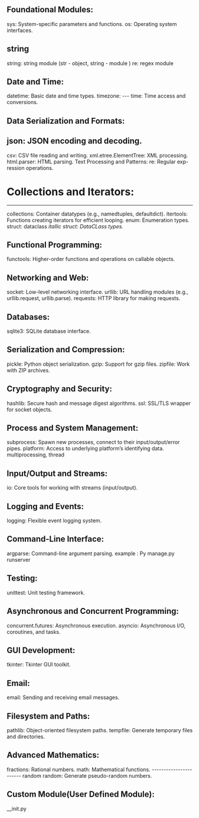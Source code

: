 ## Foundational Modules:

sys: System-specific parameters and functions.
os: Operating system interfaces.
## string
string: string module  (str - object, string - module )
re:  regex module
## Date and Time:
datetime: Basic date and time types.
timezone: ---
time: Time access and conversions.
## Data Serialization and Formats:
json: JSON encoding and decoding.
------------------
csv: CSV file reading and writing.
xml.etree.ElementTree: XML processing.
html.parser: HTML parsing.
Text Processing and Patterns:
re: Regular exp-ression operations.
# Collections and Iterators:
--------------
collections: Container datatypes (e.g., namedtuples, defaultdict).
itertools: Functions creating iterators for efficient looping.
enum: Enumeration types.
struct:
dataclass
*itallic struct: DataCLass types.*
## Functional Programming:
functools: Higher-order functions and operations on callable objects.
## Networking and Web:
socket: Low-level networking interface.
urllib: URL handling modules (e.g., urllib.request, urllib.parse).
requests: HTTP library for making requests.
## Databases:
sqlite3: SQLite database interface.
## Serialization and Compression:
pickle: Python object serialization.
gzip: Support for gzip files.
zipfile: Work with ZIP archives.
## Cryptography and Security:
hashlib: Secure hash and message digest algorithms.
ssl: SSL/TLS wrapper for socket objects.
## Process and System Management:
subprocess: Spawn new processes, connect to their input/output/error pipes.
platform: Access to underlying platform’s identifying data.
multiprocessing, thread
## Input/Output and Streams:
io: Core tools for working with streams (input/output).
## Logging and Events:
logging: Flexible event logging system.
## Command-Line Interface:
argparse: Command-line argument parsing.
example :  Py manage.py runserver
## Testing:
unittest: Unit testing framework.
## Asynchronous and Concurrent Programming:
concurrent.futures: Asynchronous execution.
asyncio: Asynchronous I/O, coroutines, and tasks.
## GUI Development:
tkinter: Tkinter GUI toolkit.
## Email:
email: Sending and receiving email messages.
## Filesystem and Paths:
pathlib: Object-oriented filesystem paths.
tempfile: Generate temporary files and directories.
## Advanced Mathematics:
fractions: Rational numbers.
math: Mathematical functions.
-----------------------  random
random: Generate pseudo-random numbers.
## Custom Module(User Defined Module):
__init.py